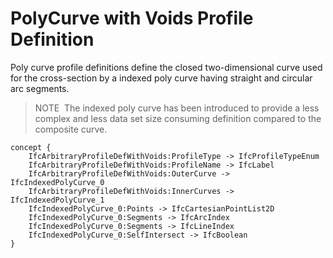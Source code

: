 PolyCurve with Voids Profile Definition
=======================================

Poly curve profile definitions define the closed two-dimensional curve used for the cross-section by a indexed poly curve having straight and circular arc segments.

> NOTE&nbsp; The indexed poly curve has been introduced to provide a less complex and less data set size consuming definition compared to the composite curve.

```
concept {
    IfcArbitraryProfileDefWithVoids:ProfileType -> IfcProfileTypeEnum
    IfcArbitraryProfileDefWithVoids:ProfileName -> IfcLabel
    IfcArbitraryProfileDefWithVoids:OuterCurve -> IfcIndexedPolyCurve_0
    IfcArbitraryProfileDefWithVoids:InnerCurves -> IfcIndexedPolyCurve_1
    IfcIndexedPolyCurve_0:Points -> IfcCartesianPointList2D
    IfcIndexedPolyCurve_0:Segments -> IfcArcIndex
    IfcIndexedPolyCurve_0:Segments -> IfcLineIndex
    IfcIndexedPolyCurve_0:SelfIntersect -> IfcBoolean
}
```
